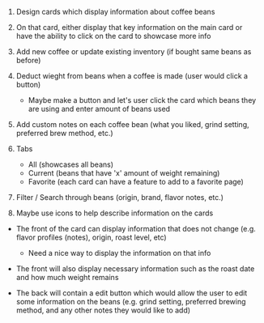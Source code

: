 <!-- Things I want to accomplish with this app -->

1. Design cards which display information about coffee beans

2. On that card, either display that key information on the
   main card or have the ability to click on the card to showcase more info

3. Add new coffee or update existing inventory (if bought same beans as before)

4. Deduct wieght from beans when a coffee is made (user would click a button)

   - Maybe make a button and let's user click the card which beans they are using and enter amount of beans used

5. Add custom notes on each coffee bean (what you liked, grind setting, preferred brew method, etc.)

6. Tabs

   - All (showcases all beans)
   - Current (beans that have 'x' amount of weight remaining)
   - Favorite (each card can have a feature to add to a favorite page)

7. Filter / Search through beans (origin, brand, flavor notes, etc.)

8. Maybe use icons to help describe information on the cards

<!-- FRONT OF CARD -->

- The front of the card can display information that does not change (e.g. flavor profiles (notes), origin, roast level, etc)

  - Need a nice way to display the information on that info

- The front will also display necessary information such as the roast date and how much weight remains

<!-- BACK OF CARD -->

- The back will contain a edit button which would allow the user to edit some information on the beans (e.g. grind setting, preferred brewing method, and any other notes they would like to add)
